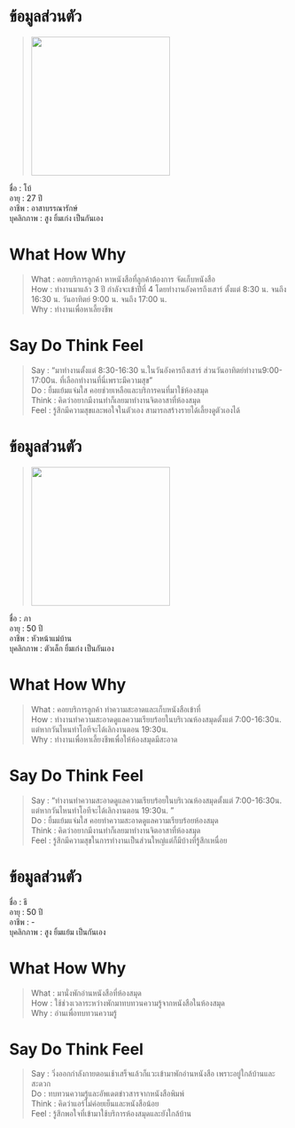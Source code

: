 # ข้อมูลส่วนตัว
> <img src = https://github.com/devjinx/INT100_G2_10_BEN10/blob/ba952f1f302a95381325295552142b42be3e853a/image/%E0%B8%A3%E0%B8%B9%E0%B8%9B%E0%B8%A0%E0%B8%B2%E0%B8%9E%E0%B9%80%E0%B8%A1%E0%B8%B7%E0%B9%88%E0%B8%AD%2029-8-67%20%E0%B9%80%E0%B8%A7%E0%B8%A5%E0%B8%B2%2003.46.jpeg width = "250">
ชื่อ : โบ้ <br>
อายุ : 27 ปี <br> 
อาชีพ : อาสาบรรณารักษ์ <br>
บุคลิกภาพ : สูง ยิ้มเก่ง เป็นกันเอง

# What How Why
> What : คอยบริการลูกค้า
หาหนังสือที่ลูกค้าต้องการ
จัดเก็บหนังสือ <br>
> How : ทำงานมาแล้ว 3 ปี 
กำลังจะเข้าปีที่ 4
โดยทำงานอังคารถึงเสาร์
 ตั้งแต่ 8:30 น. จนถึง 16:30 น.
วันอาทิตย์
9:00 น. จนถึง 17:00 น. <br>
> Why : ทำงานเพื่อหาเลี้ยงชีพ

# Say Do Think Feel
> Say : “มาทำงานตั้งแต่ 8:30-16:30 น.ในวันอังคารถึงเสาร์ ส่วนวันอาทิตย์ทำงาน9:00-17:00น. ที่เลือกทำงานที่นี่เพราะมีความสุข” <br>
> Do : ยิ้มแย้มแจ่มใส คอยช่วยเหลือและบริการคนที่มาใช้ห้องสมุด <br> 
> Think : คิดว่าอยากมีงานทำก็เลยมาทำงานจิตอาสาที่ห้องสมุด <br>
> Feel : รู้สึกมีความสุขและพอใจในตัวเอง สามารถสร้างรายได้เลี้ยงดูตัวเองได้ <br>

# ข้อมูลส่วนตัว
> <img src =https://github.com/devjinx/INT100_G2_10_BEN10/blob/1d43f0b2f05df7a7a67ebac586d839d97fde22e6/image/%E0%B8%A3%E0%B8%B9%E0%B8%9B%E0%B8%A0%E0%B8%B2%E0%B8%9E%E0%B9%80%E0%B8%A1%E0%B8%B7%E0%B9%88%E0%B8%AD%2029-8-67%20%E0%B9%80%E0%B8%A7%E0%B8%A5%E0%B8%B2%2003.46%20(1).jpeg width = "250">
ชื่อ : ภา  
อายุ : 50 ปี  
อาชีพ : หัวหน้าแม่บ้าน  
บุคลิกภาพ : ตัวเล็ก ยิ้มเก่ง เป็นกันเอง

# What How Why
> What : คอยบริการลูกค้า ทำความสะอาดและเก็บหนังสือเข้าที่  
> How : ทำงานทำความสะอาดดูแลความเรียบร้อยในบริเวณห้องสมุดตั้งแต่ 7:00-16:30น. แต่หากวันไหนทำโอทีจะได้เลิกงานตอน 19:30น.  
> Why : ทำงานเพื่อหาเลี้ยงชีพเพื่อให้ห้องสมุดมีสะอาด  

# Say Do Think Feel
> Say : “ทำงานทำความสะอาดดูแลความเรียบร้อยในบริเวณห้องสมุดตั้งแต่ 7:00-16:30น. แต่หากวันไหนทำโอทีจะได้เลิกงานตอน 19:30น. ”  
> Do : ยิ้มแย้มแจ่มใส คอยทำความสะอาดดูแลความเรียบร้อยห้องสมุด  
> Think : คิดว่าอยากมีงานทำก็เลยมาทำงานจิตอาสาที่ห้องสมุด  
> Feel : รู้สึกมีความสุขในการทำงานเป็นส่วนใหญ่แต่ก็มีบ้างที่รู้สึกเหนื่อย

# ข้อมูลส่วนตัว
ชื่อ : ธี  
อายุ : 50 ปี  
อาชีพ : -  
บุคลิกภาพ : สูง ยิ้มแย้ม เป็นกันเอง

# What How Why
> What : มานั่งพักอ่านหนังสือที่ห้องสมุด  
> How : ใช้ช่วงเวลาระหว่างพักมาทบทวนความรู้จากหนังสือในห้องสมุด  
> Why : อ่านเพื่อทบทวนความรู้  

# Say Do Think Feel
> Say : วิ่งออกกำลังกายตอนเช้าเสร็จแล้วก็แวะเข้ามาพักอ่านหนังสือ เพราะอยู่ใกล้บ้านและสะดวก  
> Do : ทบทวนความรู้และอัพเดตข่าวสารจากหนังสือพิมพ์  
> Think : คิดว่าแอร์ไม่ค่อยเย็นและหนังสือน้อย  
> Feel : รู้สึกพอใจที่เข้ามาใช้บริการห้องสมุดและยังใกล้บ้าน  

